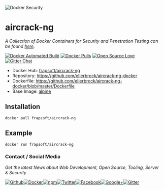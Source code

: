 ![Docker Security](https://github.frapsoft.com/top/docker-security.jpg)

# aircrack-ng

_A Collection of Docker Containers for Security and Penetration Testing can be found [here](https://github.com/ellerbrock/docker-security-container)._

[![Docker Automated Build](https://img.shields.io/docker/automated/frapsoft/aircrack-ng.svg)](https://hub.docker.com/r/frapsoft/aircrack-ng/) [![Docker Pulls](https://img.shields.io/docker/pulls/frapsoft/aircrack-ng.svg)](https://hub.docker.com/r/frapsoft/aircrack-ng/) [![Open Source Love](https://badges.frapsoft.com/os/v1/open-source.svg)](https://github.com/ellerbrock/open-source-badges/) [![Gitter Chat](https://badges.gitter.im/frapsoft/frapsoft.svg)](https://gitter.im/frapsoft/frapsoft/)

- Docker Hub: [frapsoft/aircrack-ng](https://hub.docker.com/r/frapsoft/aircrack-ng/)
- Repository: <https://github.com/ellerbrock/aircrack-ng-docker>
- Dockerfile: <https://github.com/ellerbrock/aircrack-ng-docker/blob/master/Dockerfile>
- Base Image: [alpine](https://hub.docker.com/_/alpine/)

## Installation

`docker pull frapsoft/aircrack-ng`

## Example

`docker run frapsoft/aircrack-ng`

### Contact / Social Media

_Get the latest News about Web Development, Open Source, Tooling, Server & Security_

[![Github](https://github.frapsoft.com/social/github.png)](https://github.com/ellerbrock/)[![Docker](https://github.frapsoft.com/social/docker.png)](https://hub.docker.com/u/frapsoft/)[![npm](https://github.frapsoft.com/social/npm.png)](https://www.npmjs.com/~ellerbrock)[![Twitter](https://github.frapsoft.com/social/twitter.png)](https://twitter.com/frapsoft/)[![Facebook](https://github.frapsoft.com/social/facebook.png)](https://www.facebook.com/frapsoft/)[![Google+](https://github.frapsoft.com/social/google-plus.png)](https://plus.google.com/116540931335841862774)[![Gitter](https://github.frapsoft.com/social/gitter.png)](https://gitter.im/frapsoft/frapsoft/)
